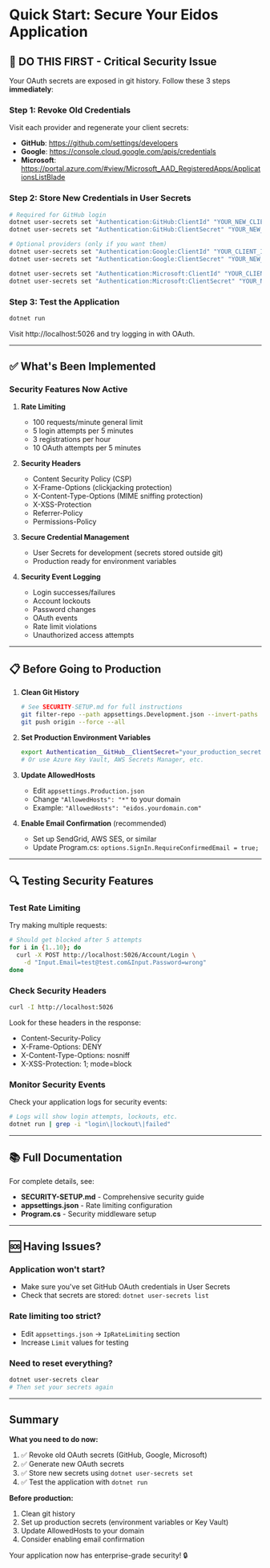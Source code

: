 # Quick Start: Secure Your Eidos Application

## 🚨 DO THIS FIRST - Critical Security Issue

Your OAuth secrets are exposed in git history. Follow these 3 steps **immediately**:

### Step 1: Revoke Old Credentials

Visit each provider and regenerate your client secrets:

- **GitHub**: https://github.com/settings/developers
- **Google**: https://console.cloud.google.com/apis/credentials
- **Microsoft**: https://portal.azure.com/#view/Microsoft_AAD_RegisteredApps/ApplicationsListBlade

### Step 2: Store New Credentials in User Secrets

```bash
# Required for GitHub login
dotnet user-secrets set "Authentication:GitHub:ClientId" "YOUR_NEW_CLIENT_ID"
dotnet user-secrets set "Authentication:GitHub:ClientSecret" "YOUR_NEW_SECRET"

# Optional providers (only if you want them)
dotnet user-secrets set "Authentication:Google:ClientId" "YOUR_CLIENT_ID"
dotnet user-secrets set "Authentication:Google:ClientSecret" "YOUR_NEW_SECRET"

dotnet user-secrets set "Authentication:Microsoft:ClientId" "YOUR_CLIENT_ID"
dotnet user-secrets set "Authentication:Microsoft:ClientSecret" "YOUR_NEW_SECRET"
```

### Step 3: Test the Application

```bash
dotnet run
```

Visit http://localhost:5026 and try logging in with OAuth.

---

## ✅ What's Been Implemented

### Security Features Now Active

1. **Rate Limiting**
   - 100 requests/minute general limit
   - 5 login attempts per 5 minutes
   - 3 registrations per hour
   - 10 OAuth attempts per 5 minutes

2. **Security Headers**
   - Content Security Policy (CSP)
   - X-Frame-Options (clickjacking protection)
   - X-Content-Type-Options (MIME sniffing protection)
   - X-XSS-Protection
   - Referrer-Policy
   - Permissions-Policy

3. **Secure Credential Management**
   - User Secrets for development (secrets stored outside git)
   - Production ready for environment variables

4. **Security Event Logging**
   - Login successes/failures
   - Account lockouts
   - Password changes
   - OAuth events
   - Rate limit violations
   - Unauthorized access attempts

---

## 📋 Before Going to Production

1. **Clean Git History**
   ```bash
   # See SECURITY-SETUP.md for full instructions
   git filter-repo --path appsettings.Development.json --invert-paths
   git push origin --force --all
   ```

2. **Set Production Environment Variables**
   ```bash
   export Authentication__GitHub__ClientSecret="your_production_secret"
   # Or use Azure Key Vault, AWS Secrets Manager, etc.
   ```

3. **Update AllowedHosts**
   - Edit `appsettings.Production.json`
   - Change `"AllowedHosts": "*"` to your domain
   - Example: `"AllowedHosts": "eidos.yourdomain.com"`

4. **Enable Email Confirmation** (recommended)
   - Set up SendGrid, AWS SES, or similar
   - Update Program.cs: `options.SignIn.RequireConfirmedEmail = true;`

---

## 🔍 Testing Security Features

### Test Rate Limiting

Try making multiple requests:
```bash
# Should get blocked after 5 attempts
for i in {1..10}; do
  curl -X POST http://localhost:5026/Account/Login \
    -d "Input.Email=test@test.com&Input.Password=wrong"
done
```

### Check Security Headers

```bash
curl -I http://localhost:5026
```

Look for these headers in the response:
- Content-Security-Policy
- X-Frame-Options: DENY
- X-Content-Type-Options: nosniff
- X-XSS-Protection: 1; mode=block

### Monitor Security Events

Check your application logs for security events:
```bash
# Logs will show login attempts, lockouts, etc.
dotnet run | grep -i "login\|lockout\|failed"
```

---

## 📚 Full Documentation

For complete details, see:
- **SECURITY-SETUP.md** - Comprehensive security guide
- **appsettings.json** - Rate limiting configuration
- **Program.cs** - Security middleware setup

---

## 🆘 Having Issues?

### Application won't start?
- Make sure you've set GitHub OAuth credentials in User Secrets
- Check that secrets are stored: `dotnet user-secrets list`

### Rate limiting too strict?
- Edit `appsettings.json` → `IpRateLimiting` section
- Increase `Limit` values for testing

### Need to reset everything?
```bash
dotnet user-secrets clear
# Then set your secrets again
```

---

## Summary

**What you need to do now:**
1. ✅ Revoke old OAuth secrets (GitHub, Google, Microsoft)
2. ✅ Generate new OAuth secrets
3. ✅ Store new secrets using `dotnet user-secrets set`
4. ✅ Test the application with `dotnet run`

**Before production:**
1. Clean git history
2. Set up production secrets (environment variables or Key Vault)
3. Update AllowedHosts to your domain
4. Consider enabling email confirmation

Your application now has enterprise-grade security! 🔒

